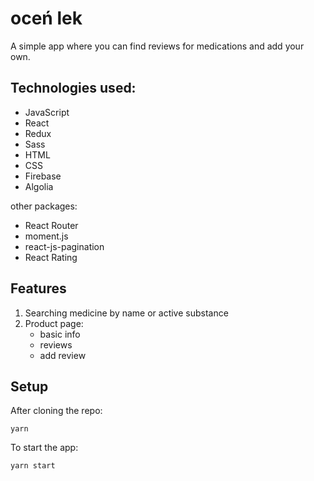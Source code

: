 # oceń lek

A simple app where you can find reviews for medications and add your own.

## Technologies used:

- JavaScript
- React
- Redux
- Sass
- HTML
- CSS
- Firebase
- Algolia

other packages:

- React Router
- moment.js
- react-js-pagination
- React Rating

## Features

1. Searching medicine by name or active substance
2. Product page:
   - basic info
   - reviews
   - add review

## Setup

After cloning the repo:

```
yarn
```

To start the app:

```
yarn start
```
